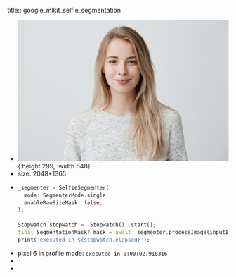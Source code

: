 title:: google_mlkit_selfie_segmentation

- ![id_photo.jpg](../assets/id_photo_1654426412190_0.jpg){:height 299, :width 548}
- size: 2048*1365
- ```dart
  _segmenter = SelfieSegmenter(
    mode: SegmenterMode.single,
    enableRawSizeMask: false,
  );
  
  Stopwatch stopwatch =  Stopwatch()..start();
  final SegmentationMask? mask = await _segmenter.processImage(inputImage);
  print('executed in ${stopwatch.elapsed}');
  ```
- pixel 6 in profile mode: `executed in 0:00:02.918316`
-
-